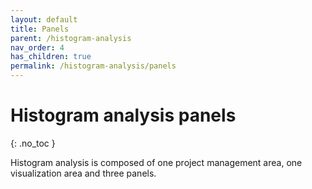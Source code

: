 ```yaml
---
layout: default
title: Panels
parent: /histogram-analysis
nav_order: 4
has_children: true
permalink: /histogram-analysis/panels
---
```


# Histogram analysis panels
{: .no_toc }

Histogram analysis is composed of one project management area, one visualization area and three panels.


